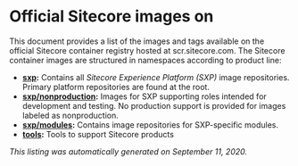 # Official Sitecore images on 
This document provides a list of the images and tags available on the official Sitecore container registry hosted at scr.sitecore.com. 
The Sitecore container images are structured in namespaces according to product line:  
- **[sxp](#sxp):** Contains all *Sitecore Experience Platform (SXP)* image repositories. Primary platform repositories are found at the root.  
- **[sxp/nonproduction](#sxp/nonproduction):** Images for SXP supporting roles intended for development and testing. No production support is provided for images labeled as nonproduction. 
- **[sxp/modules](#sxp/modules):** Contains image repositories for SXP-specific modules.  
- **[tools](#tools):** Tools to support Sitecore products 
 
*This listing was automatically generated on September 11, 2020.*
